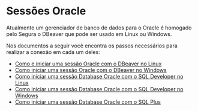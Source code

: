 # Sessões Oracle

Atualmente um gerenciador de banco de dados para o Oracle é homogado pelo Segura o DBeaver que pode ser usado em Linux ou Windows.

Nos documentos a seguir você encontra os passos necessários para realizar a conexão em cada um deles:

* [Como e iniciar uma sessão Oracle com o DBeaver no Linux](/v4/docs/pt/pam-session-how-to-start-a-database-proxy-oracle-session-with-dbeaver-on-windows)
* [Como iniciar uma sessão Oracle com o DBeaver no Windows](/v4/docs/pt/pam-session-how-to-start-a-database-proxy-oracle-session-with-dbeaver-on-windows)
* [Como iniciar uma sessão Database Oracle com o SQL Developer no Linux](/v4/docs/pt/pam-session-how-to-start-a-database-proxy-oracle-session-with-sql-developer-on-linux)
* [Como iniciar uma sessão Database Oracle com o SQL Developer no Windows](/v4/docs/pt/pam-session-how-to-start-a-database-proxy-oracle-session-with-sql-developer-on-windows)
* [Como iniciar uma sessão Database Oracle com o SQL Plus](/v4/docs/pt/pam-session-how-to-start-a-database-proxy-oracle-session-with-sql-plus)
